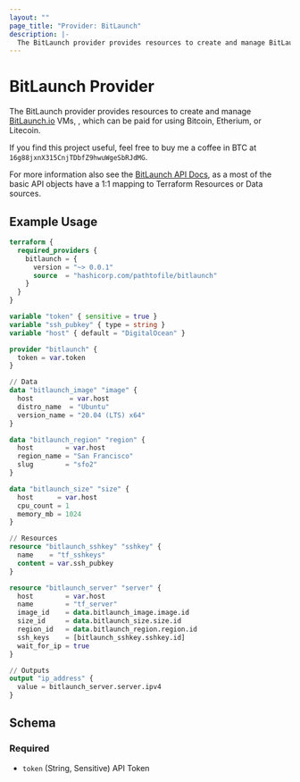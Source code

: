 ```yaml
---
layout: ""
page_title: "Provider: BitLaunch"
description: |-
  The BitLaunch provider provides resources to create and manage BitLaunch.io VMs.
---
```


# BitLaunch Provider

The BitLaunch provider provides resources to create and manage [BitLaunch.io](https://bitlaunch.io/) VMs,
, which can be paid for using Bitcoin, Etherium, or Litecoin.

If you find this project useful, feel free to buy me a coffee in BTC at `16g88jxnX315CnjTDbfZ9hwuWgeSbRJdMG`.

For more information also see the [BitLaunch API Docs](https://developers.bitlaunch.io/reference),
as a most of the basic API objects have a 1:1 mapping to Terraform Resources or Data sources.

## Example Usage

```terraform
terraform {
  required_providers {
    bitlaunch = {
      version = "~> 0.0.1"
      source  = "hashicorp.com/pathtofile/bitlaunch"
    }
  }
}

variable "token" { sensitive = true }
variable "ssh_pubkey" { type = string }
variable "host" { default = "DigitalOcean" }

provider "bitlaunch" {
  token = var.token
}

// Data
data "bitlaunch_image" "image" {
  host         = var.host
  distro_name  = "Ubuntu"
  version_name = "20.04 (LTS) x64"
}

data "bitlaunch_region" "region" {
  host        = var.host
  region_name = "San Francisco"
  slug        = "sfo2"
}

data "bitlaunch_size" "size" {
  host      = var.host
  cpu_count = 1
  memory_mb = 1024
}

// Resources
resource "bitlaunch_sshkey" "sshkey" {
  name    = "tf_sshkeys"
  content = var.ssh_pubkey
}

resource "bitlaunch_server" "server" {
  host        = var.host
  name        = "tf_server"
  image_id    = data.bitlaunch_image.image.id
  size_id     = data.bitlaunch_size.size.id
  region_id   = data.bitlaunch_region.region.id
  ssh_keys    = [bitlaunch_sshkey.sshkey.id]
  wait_for_ip = true
}

// Outputs
output "ip_address" {
  value = bitlaunch_server.server.ipv4
}
```

<!-- schema generated by tfplugindocs -->
## Schema

### Required

- `token` (String, Sensitive) API Token
